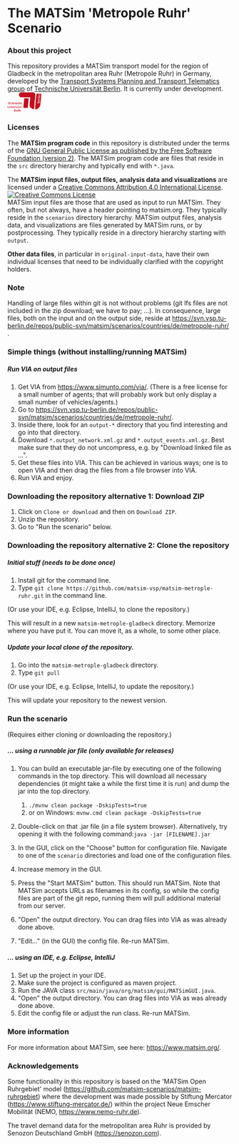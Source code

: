 # The MATSim 'Metropole Ruhr' Scenario

<!--
![Ruhrgebiet MATSim network and agents](scenarios/visualization_network-agents.png "Metropole Ruhr MATSim network and agents")
-->

### About this project

This repository provides a MATSim transport model for the region of Gladbeck in the metropolitan area Ruhr (Metropole Ruhr) in Germany, developed by the [Transport Systems Planning and Transport Telematics group](https://www.vsp.tu-berlin.de) of [Technische Universität Berlin](http://www.tu-berlin.de).
It is currently under development.
<a rel="TU Berlin" href="https://www.vsp.tu-berlin.de"><img src="logos/TU_Logo.png" width="15%" height="15%"/></a>

### Licenses

The **MATSim program code** in this repository is distributed under the terms of the [GNU General Public License as published by the Free Software Foundation (version 2)](https://www.gnu.org/licenses/old-licenses/gpl-2.0.en.html). The MATSim program code are files that reside in the `src` directory hierarchy and typically end with `*.java`.

The **MATSim input files, output files, analysis data and visualizations** are licensed under a <a rel="license" href="http://creativecommons.org/licenses/by/4.0/">Creative Commons Attribution 4.0 International License</a>.
<a rel="license" href="http://creativecommons.org/licenses/by/4.0/"><img alt="Creative Commons License" style="border-width:0" src="https://i.creativecommons.org/l/by/4.0/80x15.png" /></a><br /> MATSim input files are those that are used as input to run MATSim. They often, but not always, have a header pointing to matsim.org. They typically reside in the `scenarios` directory hierarchy. MATSim output files, analysis data, and visualizations are files generated by MATSim runs, or by postprocessing.  They typically reside in a directory hierarchy starting with `output`.

**Other data files**, in particular in `original-input-data`, have their own individual licenses that need to be individually clarified with the copyright holders.

### Note

Handling of large files within git is not without problems (git lfs files are not included in the zip download; we have to pay; ...).  In consequence, large files, both on the input and on the output side, reside at https://svn.vsp.tu-berlin.de/repos/public-svn/matsim/scenarios/countries/de/metropole-ruhr/ .  

### Simple things (without installing/running MATSim)

<!--
##### Movies
1. Go to https://svn.vsp.tu-berlin.de/repos/public-svn/matsim/scenarios/countries/de/metropole-ruhr/.
1. Inside there, look for movie files.  You can't view them directly, but you there are various ways to download them, and you can view them then.  Try that.
-->

##### Run VIA on output files

1. Get VIA from https://www.simunto.com/via/.  (There is a free license for a small number of agents; that will probably work but only display a small number of vehicles/agents.)
1. Go to https://svn.vsp.tu-berlin.de/repos/public-svn/matsim/scenarios/countries/de/metropole-ruhr/.
1. Inside there, look for an `output-*` directory that you find interesting and go into that directory.
1. Download `*.output_network.xml.gz` and `*.output_events.xml.gz`.  Best make sure that they do not uncompress, e.g. by "Download linked file as ...".
1. Get these files into VIA.  This can be achieved in various ways; one is to open VIA and then drag the files from a file browser into VIA.
1. Run VIA and enjoy.

### Downloading the repository alternative 1: Download ZIP

1. Click on `Clone or download` and then on `Download ZIP`.
1. Unzip the repository.
1. Go to "Run the scenario" below.

### Downloading the repository alternative 2: Clone the repository

##### Initial stuff (needs to be done once)

1. Install git for the command line.
1. Type `git clone https://github.com/matsim-vsp/matsim-metrople-ruhr.git` in the command line.

(Or use your IDE, e.g. Eclipse, IntelliJ, to clone the repository.)

This will result in a new `matsim-metrople-gladbeck` directory.  Memorize where you have put it.  You can move it, as a whole, to some other place.

##### Update your local clone of the repository.

1. Go into the `matsim-metrople-gladbeck` directory.
1. Type `git pull`

(Or use your IDE, e.g. Eclipse, IntelliJ, to update the repository.)

This will update your repository to the newest version.

### Run the scenario
(Requires either cloning or downloading the repository.)

##### ... using a runnable jar file (only available for releases)
1. You can build an executable jar-file by executing one of the following commands in the top directory. 
This will download all necessary dependencies (it might take a while the first time it is run) and dump the jar into the top directory.
   1. `./mvnw clean package -DskipTests=true`    
   1. or on Windows: `mvnw.cmd clean package -DskipTests=true`
1. Double-click on that .jar file (in a file system browser). Alternatively, try opening it with the following command:``
java -jar [FILENAME].jar
``

1. In the GUI, click on the "Choose" button for configuration file.  Navigate to one of the `scenario` directories and load one of the configuration files.
1. Increase memory in the GUI.
1. Press the "Start MATSim" button.  This should run MATSim.  Note that MATSim accepts URLs as filenames in its config, so while the config files are part of the git repo, running them will pull additional material from our server.
1. "Open" the output directory.  You can drag files into VIA as was already done above.
1. "Edit..." (in the GUI) the config file.  Re-run MATSim.

##### ... using an IDE, e.g. Eclipse, IntelliJ
1. Set up the project in your IDE.
1. Make sure the project is configured as maven project.
1. Run the JAVA class `src/main/java/org/matsim/gui/MATSimGUI.java`.
1. "Open" the output directory.  You can drag files into VIA as was already done above.
1. Edit the config file or adjust the run class. Re-run MATSim.

### More information

For more information about MATSim, see here: https://www.matsim.org/.


### Acknowledgements

Some functionality in this repository is based on the 'MATSim Open Ruhrgebiet' model (https://github.com/matsim-scenarios/matsim-ruhrgebiet) where the development was made possible by Stiftung Mercator (https://www.stiftung-mercator.de/) within the project Neue Emscher Mobilität (NEMO, https://www.nemo-ruhr.de).

The travel demand data for the metropolitan area Ruhr is provided by Senozon Deutschland GmbH (https://senozon.com).